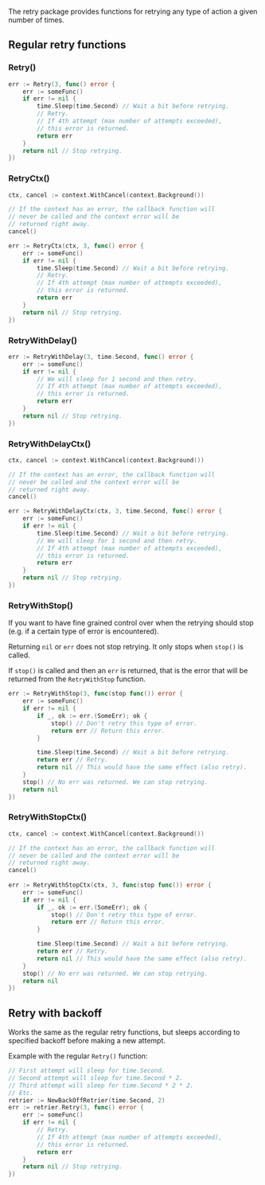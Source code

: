 The retry package provides functions for retrying any type of action a given number of times.

## Regular retry functions

### Retry()

```go
err := Retry(3, func() error {
    err := someFunc()
    if err != nil {
        time.Sleep(time.Second) // Wait a bit before retrying.
        // Retry.
        // If 4th attempt (max number of attempts exceeded),
        // this error is returned.
        return err
    }
    return nil // Stop retrying.
})
```

### RetryCtx()

```go
ctx, cancel := context.WithCancel(context.Background())

// If the context has an error, the callback function will
// never be called and the context error will be
// returned right away.
cancel() 

err := RetryCtx(ctx, 3, func() error {
    err := someFunc()
    if err != nil {
        time.Sleep(time.Second) // Wait a bit before retrying.
        // Retry.
        // If 4th attempt (max number of attempts exceeded),
        // this error is returned.
        return err
    }
    return nil // Stop retrying.
})
```
### RetryWithDelay()

```go
err := RetryWithDelay(3, time.Second, func() error {
    err := someFunc()
    if err != nil {
        // We will sleep for 1 second and then retry.
        // If 4th attempt (max number of attempts exceeded),
        // this error is returned.
        return err
    }
    return nil // Stop retrying.
})
```

### RetryWithDelayCtx()

```go
ctx, cancel := context.WithCancel(context.Background())

// If the context has an error, the callback function will
// never be called and the context error will be
// returned right away.
cancel() 

err := RetryWithDelayCtx(ctx, 3, time.Second, func() error {
    err := someFunc()
    if err != nil {
        time.Sleep(time.Second) // Wait a bit before retrying.
        // We will sleep for 1 second and then retry.
        // If 4th attempt (max number of attempts exceeded),
        // this error is returned.
        return err
    }
    return nil // Stop retrying.
})
```

### RetryWithStop()

If you want to have fine grained control over when the retrying should stop (e.g. if a certain type of error is encountered).

Returning `nil` or `err` does not stop retrying. It only stops when `stop()` is called.

If `stop()` is called and then an `err` is returned, that is the error that will be returned from the `RetryWithStop` function.

```go
err := RetryWithStop(3, func(stop func()) error {
    err := someFunc()
    if err != nil {
        if _, ok := err.(SomeErr); ok {
            stop() // Don't retry this type of error.
            return err // Return this error.
        }

        time.Sleep(time.Second) // Wait a bit before retrying.
        return err // Retry.
        return nil // This would have the same effect (also retry).
    }
    stop() // No err was returned. We can stop retrying.
    return nil
})
```

### RetryWithStopCtx()

```go
ctx, cancel := context.WithCancel(context.Background())

// If the context has an error, the callback function will
// never be called and the context error will be
// returned right away.
cancel()
    
err := RetryWithStopCtx(ctx, 3, func(stop func()) error {
    err := someFunc()
    if err != nil {
        if _, ok := err.(SomeErr); ok {
            stop() // Don't retry this type of error.
            return err // Return this error.
        }

        time.Sleep(time.Second) // Wait a bit before retrying.
        return err // Retry.
        return nil // This would have the same effect (also retry).
    }
    stop() // No err was returned. We can stop retrying.
    return nil
})
```

## Retry with backoff

Works the same as the regular retry functions, but sleeps according to specified backoff before making a new attempt.

Example with the regular `Retry()` function:

```go
// First attempt will sleep for time.Second.
// Second attempt will sleep for time.Second * 2.
// Third attempt will sleep for time.Second * 2 * 2.
// Etc.
retrier := NewBackOffRetrier(time.Second, 2)
err := retrier.Retry(3, func() error {
    err := someFunc()
    if err != nil {
        // Retry.
        // If 4th attempt (max number of attempts exceeded),
        // this error is returned.
        return err
    }
    return nil // Stop retrying.
})
```